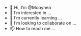 - 👋 Hi, I’m @Mooyhea
- 👀 I’m interested in ...
- 🌱 I’m currently learning ...
- 💞️ I’m looking to collaborate on ...
- 📫 How to reach me ...

<!---
Mooyhea/Mooyhea is a ✨ special ✨ repository because its `README.md` (this file) appears on your GitHub profile.
You can click the Preview link to take a look at your changes.
--->
